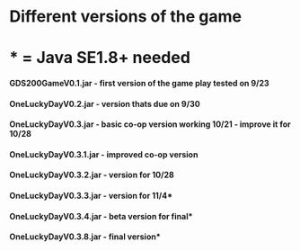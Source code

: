 # Different versions of the game
# * = Java SE1.8+ needed
#### GDS200GameV0.1.jar - first version of the game play tested on 9/23
#### OneLuckyDayV0.2.jar - version thats due on 9/30 
#### OneLuckyDayV0.3.jar - basic co-op version working 10/21 - improve it for 10/28
#### OneLuckyDayV0.3.1.jar - improved co-op version
#### OneLuckyDayV0.3.2.jar - version for 10/28
#### OneLuckyDayV0.3.3.jar - version for 11/4*
#### OneLuckyDayV0.3.4.jar - beta version for final*
#### OneLuckyDayV0.3.8.jar - final version*

